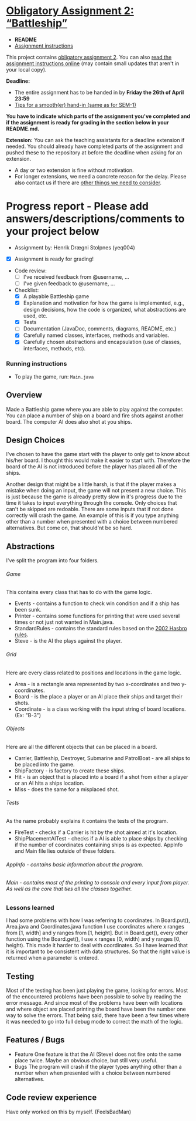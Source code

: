 # [Obligatory Assignment 2: “Battleship”](https://retting.ii.uib.no/inf101.v19.sem2/blob/master/SEM-2.md)


* **README**
* [Assignment instructions](SEM-2.md)

This project contains [obligatory assignment 2](SEM-2.md). You can also [read the assignment instructions online](https://retting.ii.uib.no/inf101.v19.oppgaver/inf101.v19.sem2/blob/master/SEM-2.md) (may contain small updates that aren't in your local copy).

**Deadline:**
* The entire assignment has to be handed in by **Friday the 26th of April 23:59** 
* [Tips for a smooth(er) hand-in (same as for SEM-1)](https://retting.ii.uib.no/inf101/inf101.v19/wikis/innlevering)

**You have to indicate which parts of the assignment you've completed and if the assignment is ready for grading in the section below in your README.md.**

**Extension:** You can ask the teaching assistants for a deadline extension if needed. You should already have completed parts of the assignment and pushed these to the repository at before the deadline when asking for an extension.
   * A day or two extension is fine without motivation.
   * For longer extensions, we need a concrete reason for the delay. Please also contact us if there are [other things we need to consider](http://www.uib.no/student/49241/trenger-du-tilrettelegging-av-ditt-studiel%C3%B8p).

# Progress report - Please add answers/descriptions/comments to your project below 
* Assignment by: Henrik Drægni Stolpnes (yeq004)
* [x] Assignment is ready for grading!
* Code review:
   * [ ] I've received feedback from @username, ...
   * [ ] I've given feedback to @username, ...
* Checklist:
   * [x] A playable Battleship game
   * [x] Explanation and motivation for how the game is implemented, e.g., design decisions, how the code is organized, what abstractions are used, etc.
   * [x] Tests
   * [ ] Documentation (JavaDoc, comments, diagrams, README, etc.)
   * [x] Carefully named classes, interfaces, methods and variables.
   * [x] Carefully chosen abstractions and encapsulation (use of classes, interfaces, methods, etc).

### Running instructions
* To play the game, run: `Main.java`

## Overview
Made a Battleship game where you are able to play against the computer. You can place a number of ship on a board and fire shots against another board. The computer AI does also shot at you ships.

## Design Choices
I've chosen to have the game start with the player to only get to know about his/her board. I thought this would make it easier to start with. Therefore the board of the AI is not introduced before the player has placed all of the ships.

Another design that might be a little harsh, is that if the player makes a mistake when doing an input, the game will not present a new choice. This is just because the game is already pretty slow in it's progress due to the time it takes to input everything through the console. Only choices that can't be skipped are redoable. There are some inputs that if not done correctly will crash the game. An example of this is if you type anything other than a number when presented with a choice between numbered alternatives. But come on, that should'nt be so hard.

## Abstractions
I've split the program into four folders.

###### Game

This contains every class that has to do with the game logic.
- Events - contains a function to check win condition and if a ship has been sunk.
- Printer - contains some functions for printing that were used several times or not just not wanted in Main.java.
- StandardRules - contains the standard rules based on the [2002 Hasbro rules](https://www.hasbro.com/common/instruct/BattleShip_(2002).PDF).
- Steve - is the AI the plays against the player.

###### Grid

Here are every class related to positions and locations in the game logic.
- Area - is a rectangle area represented by two x-coordinates and two y-coordinates.
- Board - is the place a player or an AI place their ships and target their shots.
- Coordinate - is a class working with the input string of board locations. (Ex: "B-3")

###### Objects

Here are all the different objects that can be placed in a board.
- Carrier, Battleship, Destroyer, Submarine and PatrolBoat - are all ships to be placed into the game.
- ShipFactory - is factory to create these ships.
- Hit - is an object that is placed into a board if a shot from either a player or an AI hits a ships location.
- Miss - does the same for a misplaced shot.

###### Tests

As the name probably explains it contains the tests of the program.
- FireTest - checks if a Carrier is hit by the shot aimed at it's location.
- ShipPlacementAITest - checks if a AI is able to place ships by checking if the number of coordinates containing ships is as expected.
AppInfo and Main file lies outside of these folders.

###### AppInfo - contains basic information about the program.
###### Main - contains most of the printing to console and every input from player. As well as the core that ties all the classes together.

### Lessons learned

I had some problems with how I was referring to coordinates. In Board.put(), Area.java and Coordinates.java function I use coordinates where x ranges from [1, width] and y ranges from [1, height]. But in Board.get(), every other function using the Board.get(), I use x ranges [0, width) and y ranges [0, height). This made it harder to deal with coordinates. So I have learned that it is important to be consistent with data structures. So that the right value is returned when a parameter is entered.

## Testing
Most of the testing has been just playing the game, looking for errors. Most of the encountered problems have been possible to solve by reading the error message. And since most of the problems have been with locations and where object are placed printing the board have been the number one way to solve the errors. That being said, there have been a few times where it was needed to go into full debug mode to correct the math of the logic.

## Features / Bugs
* Feature
	One feature is that the AI (Steve) does not fire onto the same place twice. Maybe an obvious choice, but still very useful.
* Bugs
	The program will crash if the player types anything other than a number when when presented with a choice between numbered alternatives.

## Code review experience
Have only worked on this by myself. (FeelsBadMan)
